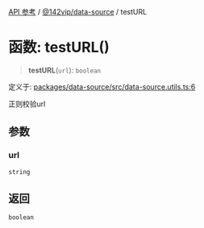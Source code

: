 [API 参考](../../../index.md) / [@142vip/data-source](../index.md) / testURL

# 函数: testURL()

> **testURL**(`url`): `boolean`

定义于: [packages/data-source/src/data-source.utils.ts:6](https://github.com/142vip/core-x/blob/724c9f80a9f43d7639fb0f15c0381f9ca258849b/packages/data-source/src/data-source.utils.ts#L6)

正则校验url

## 参数

### url

`string`

## 返回

`boolean`

